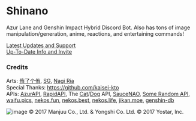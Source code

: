 # Shinano

Azur Lane and Genshin Impact Hybrid Discord Bot. Also has tons of image manipulation/generation, anime, reactions, and entertaining commands!

[Latest Updates and Support](https://discord.gg/NFkMxFeEWr) <br>
[Up-To-Date Info and Invite](https://top.gg/bot/1002193298229829682)

### Credits
Arts: [侑了个侑](https://weibo.com/soaryuna), [SG](https://www.pixiv.net/en/users/34452206), [Nagi Ria](https://twitter.com/nagi_lria) <br>
Special Thanks: https://github.com/kaisei-kto <br>
APIs: [AzurAPI](https://github.com/AzurAPI/azurapi-js), [RapidAPI](https://rapidapi.com/), The [Cat](https://thecatapi.com/)/[Dog](https://thecatapi.com/) API, [SauceNAO](https://saucenao.com/), [Some Random API](https://some-random-api.ml/), [waifu.pics](https://waifu.pics), [nekos.fun](https://nekos.fun), [nekos.best](https://nekos.best), [nekos.life](https://nekos.life), [jikan.moe](https://jikan.moe), [genshin-db](https://github.com/theBowja/genshin-db)

![image](https://user-images.githubusercontent.com/60561817/212728279-44516f7f-391d-47da-a11d-01d03bbad12b.png)
© 2017 Manjuu Co., Ltd. & Yongshi Co. Ltd. © 2017 Yostar, Inc.
